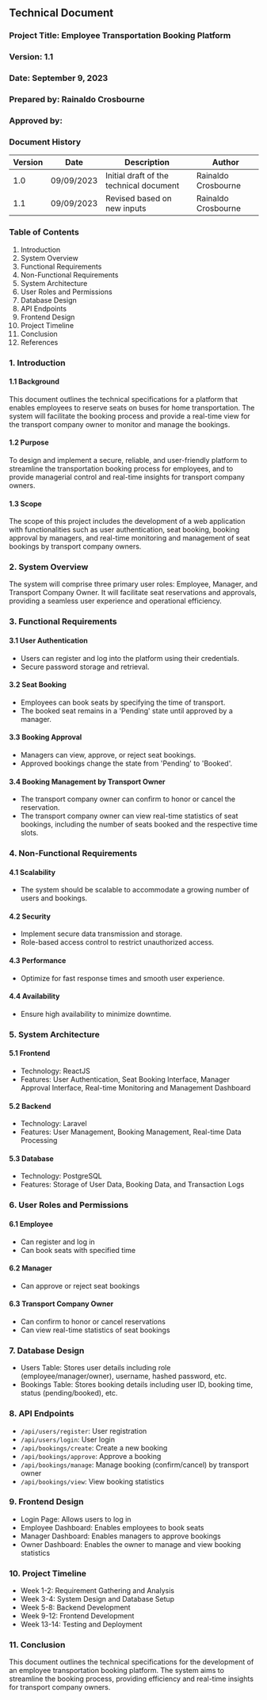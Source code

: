 ## **Technical Document**

### **Project Title**: Employee Transportation Booking Platform

### **Version**: 1.1

### **Date**: September 9, 2023

### **Prepared by**: Rainaldo Crosbourne

### **Approved by**:

### **Document History**

| Version | Date       | Description                             | Author              |
| ------- | ---------- | --------------------------------------- | ------------------- |
| 1.0     | 09/09/2023 | Initial draft of the technical document | Rainaldo Crosbourne |
| 1.1     | 09/09/2023 | Revised based on new inputs             | Rainaldo Crosbourne |

### **Table of Contents**

1. Introduction
2. System Overview
3. Functional Requirements
4. Non-Functional Requirements
5. System Architecture
6. User Roles and Permissions
7. Database Design
8. API Endpoints
9. Frontend Design
10. Project Timeline
11. Conclusion
12. References

### **1. Introduction**

#### **1.1 Background**

This document outlines the technical specifications for a platform that enables employees to reserve seats on buses for home transportation. The system will facilitate the booking process and provide a real-time view for the transport company owner to monitor and manage the bookings.

#### **1.2 Purpose**

To design and implement a secure, reliable, and user-friendly platform to streamline the transportation booking process for employees, and to provide managerial control and real-time insights for transport company owners.

#### **1.3 Scope**

The scope of this project includes the development of a web application with functionalities such as user authentication, seat booking, booking approval by managers, and real-time monitoring and management of seat bookings by transport company owners.

### **2. System Overview**

The system will comprise three primary user roles: Employee, Manager, and Transport Company Owner. It will facilitate seat reservations and approvals, providing a seamless user experience and operational efficiency.

### **3. Functional Requirements**

#### **3.1 User Authentication**

- Users can register and log into the platform using their credentials.
- Secure password storage and retrieval.

#### **3.2 Seat Booking**

- Employees can book seats by specifying the time of transport.
- The booked seat remains in a 'Pending' state until approved by a manager.

#### **3.3 Booking Approval**

- Managers can view, approve, or reject seat bookings.
- Approved bookings change the state from 'Pending' to 'Booked'.

#### **3.4 Booking Management by Transport Owner**

- The transport company owner can confirm to honor or cancel the reservation.
- The transport company owner can view real-time statistics of seat bookings, including the number of seats booked and the respective time slots.

### **4. Non-Functional Requirements**

#### **4.1 Scalability**

- The system should be scalable to accommodate a growing number of users and bookings.

#### **4.2 Security**

- Implement secure data transmission and storage.
- Role-based access control to restrict unauthorized access.

#### **4.3 Performance**

- Optimize for fast response times and smooth user experience.

#### **4.4 Availability**

- Ensure high availability to minimize downtime.

### **5. System Architecture**

#### **5.1 Frontend**

- Technology: ReactJS
- Features: User Authentication, Seat Booking Interface, Manager Approval Interface, Real-time Monitoring and Management Dashboard

#### **5.2 Backend**

- Technology: Laravel
- Features: User Management, Booking Management, Real-time Data Processing

#### **5.3 Database**

- Technology: PostgreSQL
- Features: Storage of User Data, Booking Data, and Transaction Logs

### **6. User Roles and Permissions**

#### **6.1 Employee**

- Can register and log in
- Can book seats with specified time

#### **6.2 Manager**

- Can approve or reject seat bookings

#### **6.3 Transport Company Owner**

- Can confirm to honor or cancel reservations
- Can view real-time statistics of seat bookings

### **7. Database Design**

- Users Table: Stores user details including role (employee/manager/owner), username, hashed password, etc.
- Bookings Table: Stores booking details including user ID, booking time, status (pending/booked), etc.

### **8. API Endpoints**

- `/api/users/register`: User registration
- `/api/users/login`: User login
- `/api/bookings/create`: Create a new booking
- `/api/bookings/approve`: Approve a booking
- `/api/bookings/manage`: Manage booking (confirm/cancel) by transport owner
- `/api/bookings/view`: View booking statistics

### **9. Frontend Design**

- Login Page: Allows users to log in
- Employee Dashboard: Enables employees to book seats
- Manager Dashboard: Enables managers to approve bookings
- Owner Dashboard: Enables the owner to manage and view booking statistics

### **10. Project Timeline**

- Week 1-2: Requirement Gathering and Analysis
- Week 3-4: System Design and Database Setup
- Week 5-8: Backend Development
- Week 9-12: Frontend Development
- Week 13-14: Testing and Deployment

### **11. Conclusion**

This document outlines the technical specifications for the development of an employee transportation booking platform. The system aims to streamline the booking process, providing efficiency and real-time insights for transport company owners.
